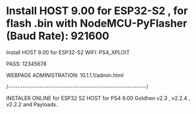 # Install HOST 9.00 for ESP32-S2 , for flash .bin with NodeMCU-PyFlasher (Baud Rate): 921600


Install HOST 9.00 for ESP32-S2 WIFI: PS4_XPLOIT

PASS: 12345678

WEBPAGE ADMINISTRATION: 10.1.1.1/admin.html

/----------------------------------------------------------/

INSTALER ONLINE for ESP32 S2 HOST for PS4 9.00 Goldhen v2.3 , v2.2.4 , v2.2.2 and Payloads.
